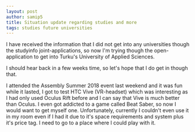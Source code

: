 ```yaml
---
layout: post
author: samip5
title: Situation update regarding studies and more
tags: studies future universities
---
```


I have received the information that I did not get into any universities though the studyinfo joint-applications,
so now I'm trying though the open-application to get into Turku's University of Applied Sciences.

I should hear back in a few weeks time, so let's hope that I do get in though that.

I attended the Assembly Summer 2018 event last weekend and it was fun while it lasted, I got to test HTC Vive (VR-headset) which was interesting as
I had only used Oculus Rift before and I can say that Vive is much better than Oculus. I even got addicted to a game called Beat Saber, so now I would want to get myself one.
Unfortunately, currently I couldn't even use it in my room even if I had it due to it's space requirements and system plus it's price tag. I need to go to a place where I could play with it.
